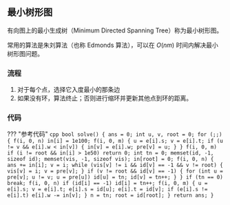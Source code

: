 ## 最小树形图

有向图上的最小生成树（Minimum Directed Spanning Tree）称为最小树形图。

常用的算法是朱刘算法（也称 Edmonds 算法），可以在 $O(nm)$ 时间内解决最小树形图问题。

### 流程

1.  对于每个点，选择它入度最小的那条边
2.  如果没有环，算法终止；否则进行缩环并更新其他点到环的距离。

### 代码

??? "参考代码"
    ```cpp
    bool solve() {
      ans = 0;
      int u, v, root = 0;
      for (;;) {
        f(i, 0, n) in[i] = 1e100;
        f(i, 0, m) {
          u = e[i].s;
          v = e[i].t;
          if (u != v && e[i].w < in[v]) {
            in[v] = e[i].w;
            pre[v] = u;
          }
        }
        f(i, 0, m) if (i != root && in[i] > 1e50) return 0;
        int tn = 0;
        memset(id, -1, sizeof id);
        memset(vis, -1, sizeof vis);
        in[root] = 0;
        f(i, 0, n) {
          ans += in[i];
          v = i;
          while (vis[v] != i && id[v] == -1 && v != root) {
            vis[v] = i;
            v = pre[v];
          }
          if (v != root && id[v] == -1) {
            for (int u = pre[v]; u != v; u = pre[u]) id[u] = tn;
            id[v] = tn++;
          }
        }
        if (tn == 0) break;
        f(i, 0, n) if (id[i] == -1) id[i] = tn++;
        f(i, 0, m) {
          u = e[i].s;
          v = e[i].t;
          e[i].s = id[u];
          e[i].t = id[v];
          if (e[i].s != e[i].t) e[i].w -= in[v];
        }
        n = tn;
        root = id[root];
      }
      return ans;
    }
    ```
